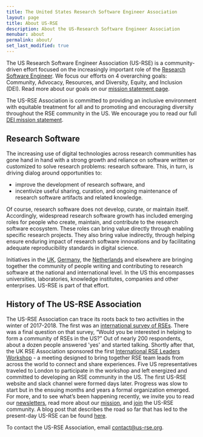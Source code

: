 ```yaml
---
title: The United States Research Software Engineer Association
layout: page
title: About US-RSE
description: About the US-Research Software Engineer Association
menubar: about
permalink: about/
set_last_modified: true
---
```


The US Research Software Engineer Association (US-RSE) is a community-driven effort focused on the increasingly important role of the [Research Software Engineer](https://us-rse.org/what-is-an-rse/).
We focus our efforts on 4 overarching goals: Community, Advocacy, Resources, and Diversity, Equity, and Inclusion (DEI). Read more about our goals on our [mission statement page](https://us-rse.org/mission/).

The US-RSE Association is committed to providing an inclusive environment with equitable treatment for all and to promoting and encouraging diversity throughout the RSE community in the US.
We encourage you to read our full [DEI mission statement](https://us-rse.org/dei-mission/).

## Research Software
The increasing use of digital technologies across research communities has gone hand in hand with a strong growth and reliance on software written or customized to solve research problems: research software.
This, in turn, is driving dialog around opportunities to:
   * improve the development of research software, and
   * incentivize useful sharing, curation, and ongoing maintenance of research software artifacts and related knowledge.

Of course, research software does not develop, curate, or maintain itself.
Accordingly, widespread research software growth has included emerging roles for people who create, maintain, and contribute to the research software ecosystem.
These roles can bring value directly through enabling specific research projects. They also bring value indirectly, through helping ensure enduring impact of research software innovations and by facilitating adequate reproducibility standards in digital science.

Initiatives in the [UK](https://society-rse.org/), [Germany](http://www.de-rse.org/en), the
[Netherlands](https://nl-rse.org/) and elsewhere are bringing together the community of people writing and contributing to research software at the national and international level.
In the US this encompasses universities, laboratories, knowledge institutes, companies and other enterprises.
US-RSE is part of that effort.

## History of The US-RSE Association

The US-RSE Association can trace its roots back to two activities in the winter of 2017-2018.
The first was an [international survey of RSEs](https://www.software.ac.uk/blog/2018-03-12-what-do-we-know-about-rses-results-our-international-surveys).
There was a final question on that survey, “Would you be interested in helping to form a community of RSEs in the US?”
Out of nearly 200 respondents, about a dozen people answered 'yes' and started talking.
Shortly after that, the UK RSE Association sponsored the first [International RSE Leaders Workshop](https://society-rse.org/events/international-leaders-workshop/) - a meeting designed to bring together RSE team leads from across the world to connect and share experiences.
Five US representatives traveled to London to participate in the workshop and left energized and committed to developing an RSE community in the US.
The first US-RSE website and slack channel were formed days later.
Progress was slow to start but in the ensuing months and years a formal organization emerged.
For more, and to see what’s been happening recently, we invite you to read our [newsletters](https://us-rse.org/newsletters/), read more about our [mission](https://us-rse.org/mission/), and [join](https://us-rse.org/join/) the US-RSE community. A blog post that describes the road so far that has led to the present-day US-RSE can be found [here](https://us-rse.org/2022-02-06-a-brief-history-of-usrse/).


To contact the US-RSE Association, email [contact@us-rse.org](mailto:contact@us-rse.org).
